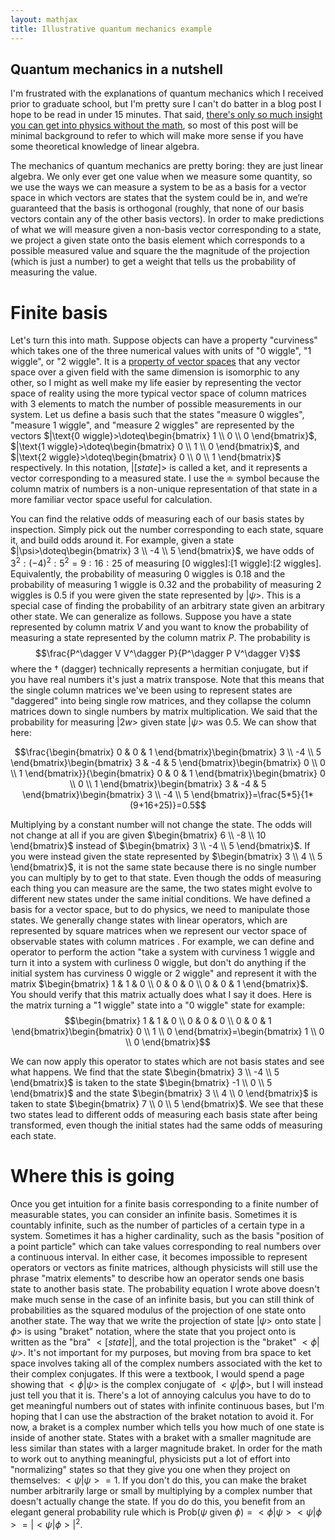 ```yaml
---
layout: mathjax
title: Illustrative quantum mechanics example
---
```


## Quantum mechanics in a nutshell

I'm frustrated with the explanations of quantum mechanics which I received prior to graduate school, but I'm pretty sure I can't do batter in a blog post I hope to be read in under 15 minutes. That said, [there's only so much insight you can get into physics without the math](https://www.lesswrong.com/posts/Atu4teGvob5vKvEAF/decoherence-is-simple), so most of this post will be minimal background to refer to which will make more sense if you have some theoretical knowledge of linear algebra.

The mechanics of quantum mechanics are pretty boring: they are just linear algebra. We only ever get one value when we measure some quantity, so we use the ways we can measure a system to be as a basis for a vector space in which vectors are states that the system could be in, and we’re guaranteed that the basis is orthogonal (roughly, that none of our basis vectors contain any of the other basis vectors). In order to make predictions of what we will measure given a non-basis vector corresponding to a state, we project a given state onto the basis element which corresponds to a possible measured value and square the the magnitude of the projection (which is just a number) to get a weight that tells us the probability of measuring the value.

# Finite basis

Let's turn this into math. Suppose objects can have a property "curviness" which takes one of the three numerical values with units of "0 wiggle", "1 wiggle", or "2 wiggle". It is a [property of vector spaces](https://en.wikipedia.org/wiki/Vector_space#Linear_maps_and_matrices) that any vector space over a given field with the same dimension is isomorphic to any other, so I might as well make my life easier by representing the vector space of reality using the more typical vector space of column matrices with 3 elements to match the number of possible measurements in our system. Let us define a basis such that the states "measure 0 wiggles", "measure 1 wiggle", and "measure 2 wiggles" are represented by the vectors $|\text{0 wiggle}>\doteq\begin{bmatrix} 1 \\ 0 \\ 0 \end{bmatrix}$, $|\text{1 wiggle}>\doteq\begin{bmatrix} 0 \\ 1 \\ 0 \end{bmatrix}$, and $|\text{2 wiggle}>\doteq\begin{bmatrix} 0 \\ 0 \\ 1 \end{bmatrix}$ respectively. In this notation, $|[state]>$ is called a ket, and it represents a vector corresponding to a measured state. I use the $\doteq$ symbol because the column matrix of numbers is a non-unique representation of that state in a more familiar vector space useful for calculation.

You can find the relative odds of measuring each of our basis states by inspection. Simply pick out the number corresponding to each state, square it, and build odds around it. For example, given a state $|\psi>\doteq\begin{bmatrix} 3 \\ -4 \\ 5 \end{bmatrix}$, we have odds of $3^2:(-4)^2:5^2=9:16:25$ of measuring [0 wiggles]:[1 wiggle]:[2 wiggles]. Equivalently, the probability of measuring 0 wiggles is 0.18 and the probability of measuring 1 wiggle is 0.32 and the probability of measuring 2 wiggles is 0.5 if you were given the state represented by $|\psi>$. This is a special case of finding the probability of an arbitrary state given an arbitrary other state. We can generalize as follows. Suppose you have a state represented by column matrix $V$ and you want to know the probability of measuring a state represented by the column matrix $P$. The probability is
$$\frac{P^\dagger V V^\dagger P}{P^\dagger P V^\dagger V}$$
where the $\dagger$ (dagger) technically represents a hermitian conjugate, but if you have real numbers it's just a matrix transpose. Note that this means that the single column matrices we've been using to represent states are "daggered" into being single row matrices, and they collapse the column matrices down to single numbers by matrix multiplication. We said that the probability for measuring $|2w>$ given state $|\psi>$ was 0.5. We can show that here:

$$\frac{\begin{bmatrix} 0 & 0 & 1 \end{bmatrix}\begin{bmatrix} 3 \\ -4 \\ 5 \end{bmatrix}\begin{bmatrix} 3 & -4 & 5 \end{bmatrix}\begin{bmatrix} 0 \\ 0 \\ 1 \end{bmatrix}}{\begin{bmatrix} 0 & 0 & 1 \end{bmatrix}\begin{bmatrix} 0 \\ 0 \\ 1 \end{bmatrix}\begin{bmatrix} 3 & -4 & 5 \end{bmatrix}\begin{bmatrix} 3 \\ -4 \\ 5 \end{bmatrix}}=\frac{5*5}{1*(9+16+25)}=0.5$$

Multiplying by a constant number will not change the state. The odds will not change at all if you are given $\begin{bmatrix} 6 \\ -8 \\ 10 \end{bmatrix}$ instead of $\begin{bmatrix} 3 \\ -4 \\ 5 \end{bmatrix}$. If you were instead given the state represented by $\begin{bmatrix} 3 \\ 4 \\ 5 \end{bmatrix}$, it is not the same state because there is no single number you can multiply by to get to that state. Even though the odds of measuring each thing you can measure are the same, the two states might evolve to different new states under the same initial conditions. We have defined a basis for a vector space, but to do physics, we need to manipulate those states. We generally change states with linear operators, which are represented by square matrices when we represent our vector space of observable states with column matrices . For example, we can define and operator to perform the action "take a system with curviness 1 wiggle and turn it into a system with curliness 0 wiggle, but don't do anything if the initial system has curviness 0 wiggle or 2 wiggle" and represent it with the matrix $\begin{bmatrix} 1 & 1 & 0 \\ 0 & 0 & 0 \\ 0 & 0 & 1 \end{bmatrix}$. You should verify that this matrix actually does what I say it does. Here is the matrix turning a "1 wiggle" state into a "0 wiggle" state for example:
$$\begin{bmatrix} 1 & 1 & 0 \\ 0 & 0 & 0 \\ 0 & 0 & 1 \end{bmatrix}\begin{bmatrix} 0 \\ 1 \\ 0 \end{bmatrix}=\begin{bmatrix} 1  \\ 0  \\ 0 \end{bmatrix}$$

We can now apply this operator to states which are not basis states and see what happens. We find that the state $\begin{bmatrix} 3 \\ -4 \\ 5 \end{bmatrix}$ is taken to the state $\begin{bmatrix} -1 \\ 0 \\ 5 \end{bmatrix}$ and the state $\begin{bmatrix} 3 \\ 4 \\ 0 \end{bmatrix}$ is taken to state $\begin{bmatrix} 7 \\ 0 \\ 5 \end{bmatrix}$. We see that these two states lead to different odds of measuring each basis state after being transformed, even though the initial states had the same odds of measuring each state.

# Where this is going

Once you get intuition for a finite basis corresponding to a finite number of measurable states, you can consider an infinite basis. Sometimes it is countably infinite, such as the number of particles of a certain type in a system. Sometimes it has a higher cardinality, such as the basis "position of a point particle" which can take values corresponding to real numbers over a continuous interval. In either case, it becomes impossible to represent operators or vectors as finite matrices, although physicists will still use the phrase "matrix elements" to describe how an operator sends one basis state to another basis state. The probability equation I wrote above doesn't make much sense in the case of an infinite basis, but you can still think of probabilities as the squared modulus of the projection of one state onto another state. The way that we write the projection of state $|\psi>$ onto state $|\phi>$ is using "braket" notation, where the state that you project onto is written as the "bra" $<[state]|$, and the total projection is the "braket" $<\phi|\psi>$. It's not important for my purposes, but moving from bra space to ket space involves taking all of the complex numbers associated with the ket to their complex conjugates. If this were a textbook, I would spend a page showing that $<\phi|\psi>$ is the complex conjugate of $<\psi|\phi>$, but I will instead just tell you that it is. There's a lot of annoying calculus you have to do to get meaningful numbers out of states with infinite continuous bases, but I'm hoping that I can use the abstraction of the braket notation to avoid it. For now, a braket is a complex number which tells you how much of one state is inside of another state. States with a braket with a smaller magnitude are less similar than states with a larger magnitude braket. In order for the math to work out to anything meaningful, physicists put a lot of effort into "normalizing" states so that they give you one when they project on themselves: $<\psi|\psi>=1$. If you don't do this, you can make the braket number arbitrarily large or small by multiplying by a complex number that doesn't actually change the state. If you do do this, you benefit from an elegant general probability rule which is $\text{Prob}(\psi \text{ given } \phi)=<\phi|\psi><\psi|\phi>=|<\psi|\phi>|^2$.
